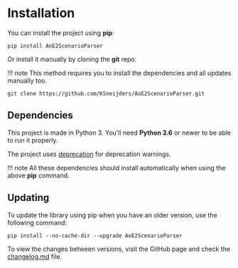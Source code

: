 # Installation

You can install the project using **pip**:

    pip install AoE2ScenarioParser 

Or install it manually by cloning the **git** repo.

!!! note
    This method requires you to install the dependencies and all updates manually too.

```
git clone https://github.com/KSneijders/AoE2ScenarioParser.git
```

## Dependencies

This project is made in Python 3. You'll need **Python 3.6** or newer to be able to run it properly.

The project uses [deprecation] for deprecation warnings.

!!! note
    All these dependencies should install automatically when using the above **pip** command.

[deprecation]: https://pypi.org/project/deprecation/

## Updating

To update the library using pip when you have an older version, use the following command:

    pip install --no-cache-dir --upgrade AoE2ScenarioParser

To view the changes between versions, visit the GitHub page and check the [changelog.md] file.

[changelog.md]: https://github.com/KSneijders/AoE2ScenarioParser/blob/master/changelog.md
